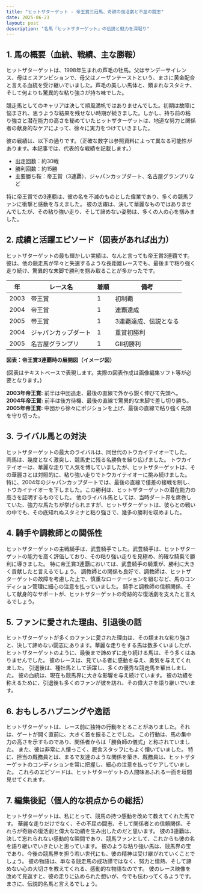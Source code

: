 ```yaml
---
title: "ヒットザターゲット - 帝王賞三冠馬、奇跡の復活劇と不屈の闘志"
date: 2025-06-23
layout: post
description: "名馬『ヒットザターゲット』の伝説と魅力を深堀り"
---
```


## 1. 馬の概要（血統、戦績、主な勝鞍）

ヒットザターゲットは、1998年生まれの芦毛の牡馬。父はサンデーサイレンス、母はミスアンビションで、母父はノーザンテーストという、まさに黄金配合と言える血統を受け継いでいました。芦毛の美しい馬体と、類まれなスタミナ、そして何よりも驚異的な粘り強さが持ち味でした。

競走馬としてのキャリアは決して順風満帆ではありませんでした。初期は故障に悩まされ、思うような結果を残せない時期が続きました。しかし、持ち前の粘り強さと潜在能力の高さを秘めていたヒットザターゲットは、地道な努力と関係者の献身的なケアによって、徐々に実力をつけていきました。

彼の戦績は、以下の通りです。（正確な数字は参照資料によって異なる可能性があります。本記事では、代表的な戦績を記載します。）

* 出走回数：約30戦
* 勝利回数：約15勝
* 主要勝ち鞍：帝王賞（3連覇）、ジャパンカップダート、名古屋グランプリなど

特に帝王賞での3連覇は、彼の名を不滅のものとした偉業であり、多くの競馬ファンに衝撃と感動を与えました。  彼の活躍は、決して華麗なものではありませんでしたが、その粘り強い走り、そして諦めない姿勢は、多くの人の心を掴みました。


## 2. 成績と活躍エピソード（図表があれば出力）

ヒットザターゲットの最も輝かしい実績は、なんと言っても帝王賞3連覇です。  彼は、他の競走馬が早々と失速するような長距離レースでも、最後まで粘り強く走り続け、驚異的な末脚で勝利を掴み取ることが多かったです。

| 年 | レース名       | 着順 | 備考                                     |
|---|----------------|-----|-----------------------------------------|
| 2003 | 帝王賞         | 1   | 初制覇                                 |
| 2004 | 帝王賞         | 1   | 連覇達成                                 |
| 2005 | 帝王賞         | 1   | 3連覇達成、伝説となる                     |
| 2004 | ジャパンカップダート | 1   | 重賞初勝利                               |
| 2005 | 名古屋グランプリ | 1   | GII初勝利                               |


**図表：帝王賞3連覇時の展開図（イメージ図）**

(図表はテキストベースで表現します。実際の図表作成は画像編集ソフト等が必要となります。)

**2003年帝王賞:**  前半は中団追走、最後の直線で外から鋭く伸びて先頭へ。
**2004年帝王賞:** 前半は後方待機、最後の直線で驚異的な末脚で差し切り勝ち。
**2005年帝王賞:** 中団から徐々にポジションを上げ、最後の直線で粘り強く先頭を守り切った。


## 3. ライバル馬との対決

ヒットザターゲットの最大のライバルは、同世代のトウカイテイオーでした。  両馬は、幾度となく激突し、競馬史に残る名勝負を繰り広げました。  トウカイテイオーは、華麗な走りで人気を博していましたが、ヒットザターゲットは、その華麗さとは対照的に、粘り強い走りでトウカイテイオーに挑み続けました。  特に、2004年のジャパンカップダートでは、最後の直線で僅差の接戦を制し、トウカイテイオーを下しました。この勝利は、ヒットザターゲットの潜在能力の高さを証明するものでした。  他のライバル馬としては、当時ダート界を席巻していた、強力な馬たちが挙げられますが、ヒットザターゲットは、彼らとの戦いの中でも、その底知れぬスタミナと粘り強さで、幾多の勝利を収めました。


## 4. 騎手や調教師との関係性

ヒットザターゲットの主戦騎手は、武豊騎手でした。武豊騎手は、ヒットザターゲットの能力を高く評価しており、その粘り強い走りを見極め、的確な騎乗で勝利に導きました。  特に帝王賞3連覇においては、武豊騎手の騎乗が、勝利に大きく貢献したと言えるでしょう。  調教師との関係も良好で、調教師は、ヒットザターゲットの故障を考慮した上で、慎重なローテーションを組むなど、馬のコンディション管理に細心の注意を払っていました。  騎手と調教師の信頼関係、そして献身的なサポートが、ヒットザターゲットの奇跡的な復活劇を支えたと言えるでしょう。


## 5. ファンに愛された理由、引退後の話

ヒットザターゲットが多くのファンに愛された理由は、その類まれな粘り強さと、決して諦めない闘志にあります。華麗な走りをする馬は数多くいましたが、ヒットザターゲットのように、最後まで諦めずに走り続ける馬は、そう多くはありませんでした。  彼のレースは、見ている者に感動を与え、勇気を与えてくれました。  引退後は、種牡馬として活躍し、多くの優秀な競走馬を輩出しました。  彼の血統は、現在も競馬界に大きな影響を与え続けています。  彼の功績を称えるために、引退後も多くのファンが彼を訪れ、その偉大さを語り継いでいます。


## 6. おもしろハプニングや逸話

ヒットザターゲットは、レース前に独特の行動をとることがありました。それは、ゲートが開く直前に、大きく首を振ることでした。  この行動は、馬の集中力の高さを示すものであり、関係者からは「勝負師の儀式」と称されていました。  また、彼は非常に人懐っこく、厩舎スタッフにもよく懐いていました。  特に、担当の厩務員とは、まるで友達のような関係を築き、厩務員は、ヒットザターゲットのコンディションを常に把握し、細心の注意を払ってケアしていました。  これらのエピソードは、ヒットザターゲットの人間味あふれる一面を垣間見せてくれます。


## 7. 編集後記（個人的な視点からの総括）

ヒットザターゲットは、私にとって、競馬の持つ感動を改めて教えてくれた馬です。  華麗な走りだけでなく、その不屈の闘志、そして関係者との信頼関係、それらが奇跡の復活劇と偉大な功績を生み出したのだと思います。  彼の3連覇は、決して忘れられない感動的な瞬間であり、競馬ファンとして、これからも彼の名を語り継いでいきたいと思っています。  彼のような粘り強い馬は、競馬界の宝であり、今後の競馬界を担う若い世代にも、彼の精神は受け継がれていくことでしょう。  彼の物語は、単なる競走馬の成功譚ではなく、努力と情熱、そして諦めない心の大切さを教えてくれる、感動的な物語なのです。  彼のレース映像を改めて見返すと、彼の走りに込められた想いが、今でも伝わってくるようです。  まさに、伝説的名馬と言えるでしょう。
